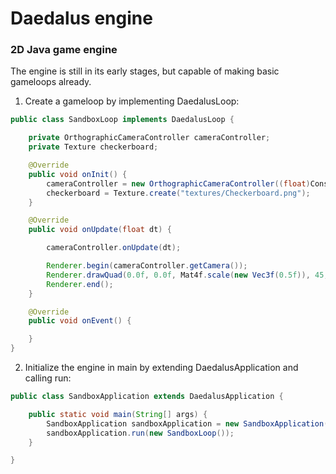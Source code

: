 # Daedalus engine
### 2D Java game engine

The engine is still in its early stages, but capable of making basic gameloops already.

1. Create a gameloop by implementing DaedalusLoop:

```java
public class SandboxLoop implements DaedalusLoop {

    private OrthographicCameraController cameraController;
    private Texture checkerboard;

    @Override
    public void onInit() {
        cameraController = new OrthographicCameraController((float)Constants.WINDOW_WIDTH / (float)Constants.WINDOW_HEIGHT, true);
        checkerboard = Texture.create("textures/Checkerboard.png");
    }

    @Override
    public void onUpdate(float dt) {

        cameraController.onUpdate(dt);

        Renderer.begin(cameraController.getCamera());
        Renderer.drawQuad(0.0f, 0.0f, Mat4f.scale(new Vec3f(0.5f)), 45, checkerboard);
        Renderer.end();
    }

    @Override
    public void onEvent() {

    }
}

```

2. Initialize the engine in main by extending DaedalusApplication and calling run: 

```java
public class SandboxApplication extends DaedalusApplication {

    public static void main(String[] args) {
        SandboxApplication sandboxApplication = new SandboxApplication();
        sandboxApplication.run(new SandboxLoop());
    }

}

```